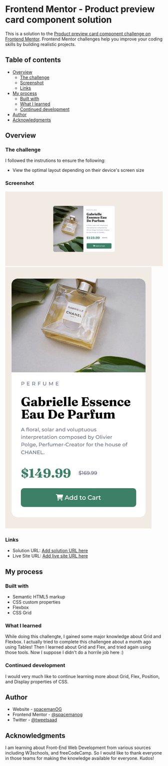 # Frontend Mentor - Product preview card component solution

This is a solution to the [Product preview card component challenge on Frontend Mentor](https://www.frontendmentor.io/challenges/product-preview-card-component-GO7UmttRfa). Frontend Mentor challenges help you improve your coding skills by building realistic projects. 

## Table of contents

- [Overview](#overview)
  - [The challenge](#the-challenge)
  - [Screenshot](#screenshot)
  - [Links](#links)
- [My process](#my-process)
  - [Built with](#built-with)
  - [What I learned](#what-i-learned)
  - [Continued development](#continued-development)  
- [Author](#author)
- [Acknowledgments](#acknowledgments)


## Overview

### The challenge

I followed the instrutions to ensure the following:

- View the optimal layout depending on their device's screen size


### Screenshot

![](./Screenshot%202022-10-13%20at%2015-53-36%20Front%20End%20Mentor%20Challenge%201.png)
![](./Screenshot%202022-10-13%20at%2015-54-01%20Front%20End%20Mentor%20Challenge%201.png)


### Links

- Solution URL: [Add solution URL here](https://your-solution-url.com)
- Live Site URL: [Add live site URL here](https://your-live-site-url.com)


## My process

### Built with

- Semantic HTML5 markup
- CSS custom properties
- Flexbox
- CSS Grid


### What I learned

While doing this challengte, I gained some major knowledge about Grid and Flexbox. I actually tried to complete this challengee about a month ago using Tables! Then I learned about Grid and Flex, and tried again using those tools. Now I suppose I didn't do a horrile job here :)


### Continued development

I would very much like to continue learning more about Grid, Flex, Position, and Display properties of CSS.

## Author

- Website - [spacemanOG](https://www.your-site.com)
- Frontend Mentor - [@spacemanog](https://www.frontendmentor.io/profile/spacemanog)
- Twitter - [@tweetsaad](https://www.twitter.com/twetsaad)

## Acknowledgments

I am learning about Front-End Web Development from various sources including W3schools, and freeCodeCamp. So I would like to thank everyone in those teams for making the knowledge available for everyone. Kudos!